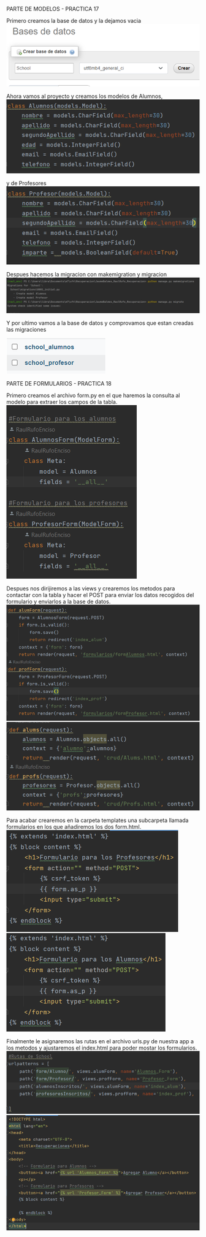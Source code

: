 PARTE DE MODELOS - PRACTICA 17

Primero creamos la base de datos y la dejamos vacia
![img_4.png](img_4.png)

Ahora vamos al proyecto y creamos los modelos de Alumnos,  
![img_1.png](img_1.png)

y de Profesores   
![img_2.png](img_2.png)

Despues hacemos la migracion con makemigration y migracion
![img.png](img.png)

Y por ultimo vamos a la base de datos y 
comprovamos que estan creadas las migraciones

![img_3.png](img_3.png)

PARTE DE FORMULARIOS - PRACTICA 18

Primero creamos el archivo form.py en el que haremos la 
consulta al modelo para extraer los campos de la tabla.      
![img_5.png](img_5.png)

Despues nos dirijiremos a las views y crearemos los metodos
para contactar con la tabla y hacer el POST para enviar los
datos recogidos del formulario y enviarlos a la base de datos.   
![img_6.png](img_6.png)       
![img_10.png](img_10.png)     

Para acabar crearemos en la carpeta templates una subcarpeta 
llamada formularios en los que añadiremos los dos form.html.      
![img_7.png](img_7.png)      
![img_8.png](img_8.png)     

Finalmente le asignaremos las rutas en el archivo urls.py de 
nuestra app a los metodos y ajustaremos el index.html para 
poder mostar los formularios.  
![img_9.png](img_9.png)         
![img_11.png](img_11.png)
